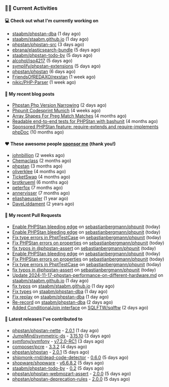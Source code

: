 ### 👨‍💻 Current Activities


#### 💻 Check out what I'm currently working on

- [staabm/phpstan-dba](https://github.com/staabm/phpstan-dba) (1 day ago)
- [staabm/staabm.github.io](https://github.com/staabm/staabm.github.io) (1 day ago)
- [phpstan/phpstan-src](https://github.com/phpstan/phpstan-src) (3 days ago)
- [ebrana/elasticsearch-bundle](https://github.com/ebrana/elasticsearch-bundle) (5 days ago)
- [staabm/phpstan-todo-by](https://github.com/staabm/phpstan-todo-by) (5 days ago)
- [alcohol/iso4217](https://github.com/alcohol/iso4217) (5 days ago)
- [symplify/phpstan-extensions](https://github.com/symplify/phpstan-extensions) (5 days ago)
- [phpstan/phpstan](https://github.com/phpstan/phpstan) (6 days ago)
- [FriendsOfREDAXO/rexstan](https://github.com/FriendsOfREDAXO/rexstan) (1 week ago)
- [nikic/PHP-Parser](https://github.com/nikic/PHP-Parser) (1 week ago)


#### 📜 My recent blog posts

- [Phpstan Php Version Narrowing](https://staabm.github.io/2024/11/14/phpstan-php-version-narrowing.html) (2 days ago)
- [Phpunit Codesprint Munich](https://staabm.github.io/2024/10/19/phpunit-codesprint-munich.html) (4 weeks ago)
- [Array Shapes For Preg Match Matches](https://staabm.github.io/2024/07/05/array-shapes-for-preg-match-matches.html) (4 months ago)
- [Readable end-to-end tests for PHPStan with bashunit](https://staabm.github.io/2024/06/28/readable-phpstan-end-to-end-tests-with-bashunit.html) (4 months ago)
- [Sponsored PHPStan feature: require-extends and require-implements phpDoc](https://staabm.github.io/2024/01/15/phpstan-require-extends-implements.html) (10 months ago)


#### ❤️ These awesome people [sponsor me](https://github.com/sponsors/staabm) (thank you!)

- [johnbillion](https://github.com/johnbillion) (2 weeks ago)
- [Chemaclass](https://github.com/Chemaclass) (2 months ago)
- [phpstan](https://github.com/phpstan) (3 months ago)
- [oliverklee](https://github.com/oliverklee) (4 months ago)
- [TicketSwap](https://github.com/TicketSwap) (4 months ago)
- [brotkrueml](https://github.com/brotkrueml) (6 months ago)
- [peterfox](https://github.com/peterfox) (7 months ago)
- [annervisser](https://github.com/annervisser) (7 months ago)
- [eliashaeussler](https://github.com/eliashaeussler) (1 year ago)
- [DaveLiddament](https://github.com/DaveLiddament) (2 years ago)


#### 🔨 My recent Pull Requests

- [Enable PHPStan bleeding edge](https://github.com/sebastianbergmann/phpunit/pull/6040) on [sebastianbergmann/phpunit](https://github.com/sebastianbergmann/phpunit) (today)
- [Enable PHPStan bleeding edge](https://github.com/sebastianbergmann/phpunit/pull/6039) on [sebastianbergmann/phpunit](https://github.com/sebastianbergmann/phpunit) (today)
- [Fix type errors in PhptTestCase](https://github.com/sebastianbergmann/phpunit/pull/6038) on [sebastianbergmann/phpunit](https://github.com/sebastianbergmann/phpunit) (today)
- [Fix PHPStan errors on properties](https://github.com/sebastianbergmann/phpunit/pull/6037) on [sebastianbergmann/phpunit](https://github.com/sebastianbergmann/phpunit) (today)
- [fix typos in @phpstan-assert](https://github.com/sebastianbergmann/phpunit/pull/6036) on [sebastianbergmann/phpunit](https://github.com/sebastianbergmann/phpunit) (today)
- [Enable PHPStan bleeding edge](https://github.com/sebastianbergmann/phpunit/pull/6035) on [sebastianbergmann/phpunit](https://github.com/sebastianbergmann/phpunit) (today)
- [Fix PHPStan errors on properties](https://github.com/sebastianbergmann/phpunit/pull/6034) on [sebastianbergmann/phpunit](https://github.com/sebastianbergmann/phpunit) (today)
- [Fix type errors in PhptTestCase](https://github.com/sebastianbergmann/phpunit/pull/6033) on [sebastianbergmann/phpunit](https://github.com/sebastianbergmann/phpunit) (today)
- [fix typos in @phpstan-assert](https://github.com/sebastianbergmann/phpunit/pull/6031) on [sebastianbergmann/phpunit](https://github.com/sebastianbergmann/phpunit) (today)
- [Update 2024-11-17-phpstan-performance-on-different-hardware.md](https://github.com/staabm/staabm.github.io/pull/121) on [staabm/staabm.github.io](https://github.com/staabm/staabm.github.io) (1 day ago)
- [fix typos](https://github.com/staabm/staabm.github.io/pull/120) on [staabm/staabm.github.io](https://github.com/staabm/staabm.github.io) (1 day ago)
- [Fix types](https://github.com/staabm/phpstan-dba/pull/715) on [staabm/phpstan-dba](https://github.com/staabm/phpstan-dba) (1 day ago)
- [Fix replay](https://github.com/staabm/phpstan-dba/pull/714) on [staabm/phpstan-dba](https://github.com/staabm/phpstan-dba) (1 day ago)
- [Re-record](https://github.com/staabm/phpstan-dba/pull/713) on [staabm/phpstan-dba](https://github.com/staabm/phpstan-dba) (2 days ago)
- [Added ConditionalJoin interface](https://github.com/SQLFTW/sqlftw/pull/27) on [SQLFTW/sqlftw](https://github.com/SQLFTW/sqlftw) (2 days ago)


#### 🔭 Latest releases I've contributed to

- [phpstan/phpstan-nette](https://github.com/phpstan/phpstan-nette) - [2.0.1](https://github.com/phpstan/phpstan-nette/releases/tag/2.0.1) (1 day ago)
- [JumpMind/symmetric-ds](https://github.com/JumpMind/symmetric-ds) - [3.15.10](https://github.com/JumpMind/symmetric-ds/releases/tag/3.15.10) (3 days ago)
- [symfony/symfony](https://github.com/symfony/symfony) - [v7.2.0-RC1](https://github.com/symfony/symfony/releases/tag/v7.2.0-RC1) (3 days ago)
- [composer/pcre](https://github.com/composer/pcre) - [3.3.2](https://github.com/composer/pcre/releases/tag/3.3.2) (4 days ago)
- [phpstan/phpstan](https://github.com/phpstan/phpstan) - [2.0.1](https://github.com/phpstan/phpstan/releases/tag/2.0.1) (5 days ago)
- [shipmonk-rnd/dead-code-detector](https://github.com/shipmonk-rnd/dead-code-detector) - [0.6.0](https://github.com/shipmonk-rnd/dead-code-detector/releases/tag/0.6.0) (5 days ago)
- [shopware/shopware](https://github.com/shopware/shopware) - [v6.6.8.2](https://github.com/shopware/shopware/releases/tag/v6.6.8.2) (5 days ago)
- [staabm/phpstan-todo-by](https://github.com/staabm/phpstan-todo-by) - [0.2](https://github.com/staabm/phpstan-todo-by/releases/tag/0.2) (5 days ago)
- [phpstan/phpstan-webmozart-assert](https://github.com/phpstan/phpstan-webmozart-assert) - [2.0.0](https://github.com/phpstan/phpstan-webmozart-assert/releases/tag/2.0.0) (5 days ago)
- [phpstan/phpstan-deprecation-rules](https://github.com/phpstan/phpstan-deprecation-rules) - [2.0.0](https://github.com/phpstan/phpstan-deprecation-rules/releases/tag/2.0.0) (5 days ago)
